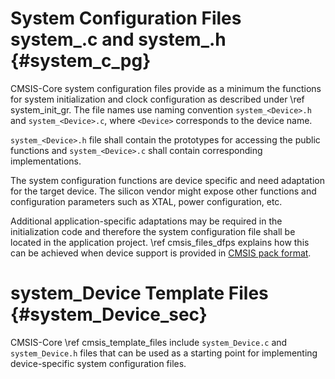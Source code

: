 # System Configuration Files system_<Device>.c and system_<Device>.h {#system_c_pg}

CMSIS-Core system configuration files provide as a minimum the functions for system initialization and clock configuration as described under \ref system_init_gr. The file names use naming convention `system_<Device>.h` and `system_<Device>.c`, where `<Device>` corresponds to the device name.

`system_<Device>.h` file shall contain the prototypes for accessing the public functions and `system_<Device>.c` shall contain corresponding implementations.

The system configuration functions are device specific and need adaptation for the target device. The silicon vendor might expose other functions and configuration parameters such as XTAL, power configuration, etc.

Additional application-specific adaptations may be required in the initialization code and therefore the system configuration file shall be located in the application project. \ref cmsis_files_dfps explains how this can be achieved when device support is provided in [CMSIS pack format](https://open-cmsis-pack.github.io/Open-CMSIS-Pack-Spec/main/html/index.html).

# system_Device Template Files {#system_Device_sec}

CMSIS-Core \ref cmsis_template_files include `system_Device.c` and `system_Device.h` files that can be used as a starting point for implementing device-specific system configuration files.
